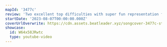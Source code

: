 ```yaml
---
mapId: '3477c'
review: 'Two excellent top difficulties with super fun representation from both mappers! Great use of the v3 elements (arcs and chains) along with the bomb resets in both difficulties. Fun techier patterns in the top two difficulties, with more accessible ones in the lower difficulties. Awesome lightshow in the Lizzo environment as well, which fits the song perfectly!'
startDate: '2023-08-07T00:00:00.000Z'
coverUrlOverwrite: https://cdn.assets.beatleader.xyz/songcover-3477c-star.jpg
showcase:
  id: W64x58JRwtc
  type: youtube-video
---
```


